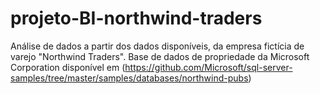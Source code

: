 # projeto-BI-northwind-traders
 Análise de dados a partir dos dados disponíveis, da empresa fictícia de varejo "Northwind Traders".  Base de dados de propriedade da Microsoft Corporation disponível em (https://github.com/Microsoft/sql-server-samples/tree/master/samples/databases/northwind-pubs)
